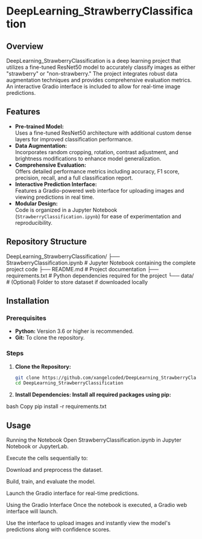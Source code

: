 # DeepLearning_StrawberryClassification

## Overview
DeepLearning_StrawberryClassification is a deep learning project that utilizes a fine-tuned ResNet50 model to accurately classify images as either "strawberry" or "non-strawberry." The project integrates robust data augmentation techniques and provides comprehensive evaluation metrics. An interactive Gradio interface is included to allow for real-time image predictions.

## Features
- **Pre-trained Model:**  
  Uses a fine-tuned ResNet50 architecture with additional custom dense layers for improved classification performance.
- **Data Augmentation:**  
  Incorporates random cropping, rotation, contrast adjustment, and brightness modifications to enhance model generalization.
- **Comprehensive Evaluation:**  
  Offers detailed performance metrics including accuracy, F1 score, precision, recall, and a full classification report.
- **Interactive Prediction Interface:**  
  Features a Gradio-powered web interface for uploading images and viewing predictions in real time.
- **Modular Design:**  
  Code is organized in a Jupyter Notebook (`StrawberryClassification.ipynb`) for ease of experimentation and reproducibility.

## Repository Structure
DeepLearning_StrawberryClassification/ ├── StrawberryClassification.ipynb # Jupyter Notebook containing the complete project code ├── README.md # Project documentation ├── requirements.txt # Python dependencies required for the project └── data/ # (Optional) Folder to store dataset if downloaded locally

## Installation
### Prerequisites
- **Python:** Version 3.6 or higher is recommended.
- **Git:** To clone the repository.

### Steps
1. **Clone the Repository:**
   ```bash
   git clone https://github.com/xangelcoded/DeepLearning_StrawberryClassification.git
   cd DeepLearning_StrawberryClassification

2. **Install Dependencies: Install all required packages using pip:**

bash
Copy
pip install -r requirements.txt

## Usage
Running the Notebook
Open StrawberryClassification.ipynb in Jupyter Notebook or JupyterLab.

Execute the cells sequentially to:

Download and preprocess the dataset.

Build, train, and evaluate the model.

Launch the Gradio interface for real-time predictions.

Using the Gradio Interface
Once the notebook is executed, a Gradio web interface will launch.

Use the interface to upload images and instantly view the model's predictions along with confidence scores.
